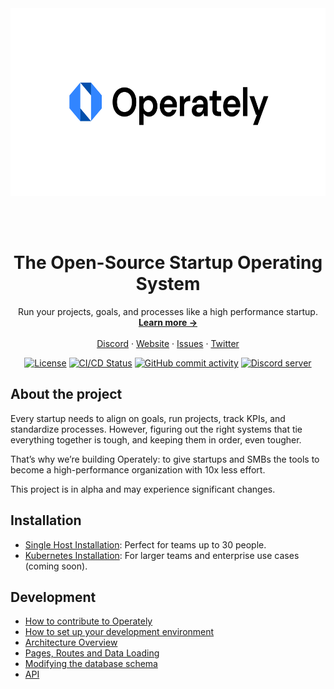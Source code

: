 <div align="center">
  <picture>
    <source media="(prefers-color-scheme: dark)" srcset="https://github.com/operately/operately/raw/main/docs/images/logo-black.svg">
    <img alt="Operately logo" src="https://github.com/operately/operately/raw/main/docs/images/logo-white.svg" height="300px">
  </picture>
</div>

<br><br>

<h1 align="center">The Open-Source Startup Operating System</h1>

<p align="center">
  Run your projects, goals, and processes like a high performance startup.
  <br/>
  <a href="https://operately.com"><strong>Learn more →</strong></a>
  <br />
  <br />
  <a href="https://discord.gg/qn7aUCep">Discord</a>
  ·
  <a href="https://operately.com">Website</a>
  ·
  <a href="https://github.com/operately/operately/issues">Issues</a>
  ·
  <a href="https://twitter.com/operately">Twitter</a>
</p>

<p align="center">
  <a href="https://github.com/operately/operately/blob/main/LICENSE"><img src="https://img.shields.io/github/license/operately/operately" alt="License"></a>
  <a href="https://operately.semaphoreci.com/projects/operately"><img src="https://operately.semaphoreci.com/badges/operately/branches/main.svg?style=shields" alt="CI/CD Status" /></a>
  <a href="https://github.com/operately/operately/pulse"><img src="https://img.shields.io/github/commit-activity/m/operately/operately" alt="GitHub commit activity"/></a>
  <a href="https://discord.gg/qn7aUCep"><img src="https://img.shields.io/discord/1080898715268698152?label=discord" alt="Discord server" /></a>
</p>

## About the project

Every startup needs to align on goals, run projects, track KPIs, and standardize processes. However, figuring out the right systems that tie everything together is tough, and keeping them in order, even tougher.

That’s why we’re building Operately: to give startups and SMBs the tools to become a high-performance 
organization with 10x less effort.

This project is in alpha and may experience significant changes.

## Installation

- [Single Host Installation](docs/installation/single-host.md): Perfect for teams up to 30 people.
- [Kubernetes Installation](docs/installation/kubernetes.md): For larger teams and enterprise use cases (coming soon).

## Development

- [How to contribute to Operately](CONTRIBUTING.md)
- [How to set up your development environment](docs/dev-env.md)
- [Architecture Overview](docs/architecture.md)
- [Pages, Routes and Data Loading](docs/pages-and-data-loading.md)
- [Modifying the database schema](docs/database-schema.md)
- [API](docs/api.md)
